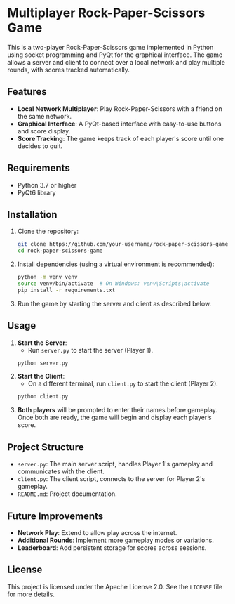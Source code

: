 # Multiplayer Rock-Paper-Scissors Game

This is a two-player Rock-Paper-Scissors game implemented in Python using socket programming and PyQt for the graphical interface. The game allows a server and client to connect over a local network  and play multiple rounds, with scores tracked automatically.

## Features

- **Local Network Multiplayer**: Play Rock-Paper-Scissors with a friend on the same network.
- **Graphical Interface**: A PyQt-based interface with easy-to-use buttons and score display.
- **Score Tracking**: The game keeps track of each player's score until one decides to quit.

## Requirements

- Python 3.7 or higher
- PyQt6 library

## Installation

1. Clone the repository:
    ```bash
    git clone https://github.com/your-username/rock-paper-scissors-game.git
    cd rock-paper-scissors-game
    ```

2. Install dependencies (using a virtual environment is recommended):
    ```bash
    python -m venv venv
    source venv/bin/activate  # On Windows: venv\Scripts\activate
    pip install -r requirements.txt
    ```

3. Run the game by starting the server and client as described below.

## Usage

1. **Start the Server**:
   - Run `server.py` to start the server (Player 1).
   ```bash
   python server.py

2. **Start the Client**:
   - On a different terminal, run `client.py` to start the client (Player 2).
   ```bash
   python client.py

3. **Both players** will be prompted to enter their names before gameplay. Once both are ready, the game will begin and display each player’s score.

## Project Structure

- `server.py`: The main server script, handles Player 1's gameplay and communicates with the client.
- `client.py`: The client script, connects to the server for Player 2's gameplay.
- `README.md`: Project documentation.

## Future Improvements

- **Network Play**: Extend to allow play across the internet.
- **Additional Rounds**: Implement more gameplay modes or variations.
- **Leaderboard**: Add persistent storage for scores across sessions.

## License

This project is licensed under the Apache License 2.0. See the `LICENSE` file for more details.
